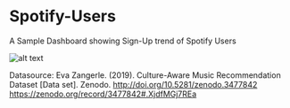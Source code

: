 # Spotify-Users
A Sample Dashboard showing Sign-Up trend of Spotify Users

![alt text](https://github.com/mohannishant6/Spotify-Users/edit/master/snapshot.jpg) 

Datasource: 
Eva Zangerle. (2019). Culture-Aware Music Recommendation Dataset [Data set]. Zenodo. http://doi.org/10.5281/zenodo.3477842
https://zenodo.org/record/3477842#.XjdfMGj7REa
